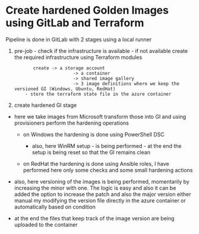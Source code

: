 # Create hardened Golden Images using GitLab and Terraform

 Pipeline is done in GitLab with 2 stages using a local runner 
 1) pre-job - check if the infrastructure is available
            - if not available create the required infrastructure using Terraform modules

               create -> a storage account
                              -> a container
                              -> shared image gallery
                              -> 3 image definitions where we keep the versioned GI (Windows, Ubuntu, RedHat)  
            - store the terraform state file in the azure container

2) create hardened GI stage

  - here we take images from Microsoft transform those into GI and using provisioners perform the hardening operations

     * on Windows the hardening is done using PowerShell DSC 
        - also, here WinRM setup - is being performed
                                 - at the end the setup is being reset so that the GI remains clean

     * on RedHat the hardening is done using Ansible roles, I have performed here only some checks and some small hardening actions

  - also, here versioning of the images is being performed, momentarily by increasing the minor with one. The logic is easy and also it can be added the option to increase the patch and also the major version either manual my modifying the version file directly in the azure container or automatically based on condition
  - at the end the files that keep track of the image version are being uploaded to the container
